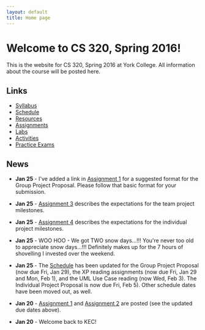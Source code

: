 ```yaml
---
layout: default
title: Home page
---
```


# Welcome to CS 320, Spring 2016!

This is the website for CS 320, Spring 2016 at York College.
All information about the course will be posted here.

## Links

* [Syllabus](syllabus.html)
* [Schedule](schedule.html)
* [Resources](resources/index.html)
* [Assignments](assign/index.html)
* [Labs](labs/index.html)
* [Activities](activities.html)
* [Practice Exams](practice/index.html)

## News
<!-- Just commenting out last year's News - the dates have been updated for 2016.
* **Apr 28** - [Assignment 10](assign/assign10.html) is an individual reflection on the team project.  [Assignment 11](assign/assign11.html) is a self/peer evaluation for the team project.  They are both due Tuesday, May 10th by 11:59 PM.
* **Apr 22** - [Assignment 9](assign/assign09.html) describes the deliverables for the individual project.
* **Apr 22** - [Assignment 8](assign/assign08.html) describes the deliverables for the team project.
* **Mar 24** - [Assignment 3](assign/assign03.html) (team project milestones) has been updated.  Specifically, SQL database functionality is not required for the second milestone (but *is* required for the third.)
* **Mar 23** - Exam 2 will take place in class on Monday, April 4th.  It will be open book, but closed notes.  A practice exam is available on the [Practice Exams](practice/index.html) page.
* **Mar 23** - [Assignment 7](assign/assign07.html) is due Friday, April 8th by 11:59 PM.  It is an individual assignment.
* **Feb 22** - Exam 1 will be open book, but closed notes.  So, please bring your textbooks to the exam.
* **Feb 17** - Exam 1 will take place in class on Friday, Feb 26th.  A practice exam is available on the [Practice Exams](practice/index.html) page.
* **Feb 8** - For the in-class presentations of your group's work-in-progress analysis models on Wednesday: please use [Violet UML](http://alexdp.free.fr/violetumleditor/page.php) to create a nicely-formatted electronic version of your team's model.  You can download the jarfile from the [Resources](resources/index.html) page.
* **Feb 5** - [Assignment 6](assign/assign06.html) is due Wednesday, Feb 17th by 11:59 PM.
* **Feb 3** - The [Activities](activities.html) page links to the results of in-class activities.
* **Feb 1** - [Assignment 5](assign/assign05.html) is due Monday, Feb 8th by 11:59 PM.

­-->
* **Jan 25** - I've added a link in [Assignment 1](assign/assign01.html) for a suggested format for the Group Project Proposal.  Please follow that basic format for your submission.

* **Jan 25** - [Assignment 3](assign/assign03.html) describes the expectations for the team project milestones.
* **Jan 25** - [Assignment 4](assign/assign04.html) describes the expectations for the individual project milestones.

* **Jan 25** - WOO HOO - We got TWO snow days...!!!  You're never too old to appreciate snow days...!!!  Definitely makes up for the 7 hours of shovelling I invested over the weekend.
* **Jan 25** - The [Schedule](schedule.html) has been updated for the Group Project Proposal (now due Fri, Jan 29), the XP reading assignments (now due Fri, Jan 29 and Mon, Feb 1), and the UML Use Case reading (now Wed, Feb 3). The Individual Project Proposal is now due Fri, Feb 5). Other schedule dates have been moved out, as well.

* **Jan 20** - [Assignment 1](assign/assign01.html) and [Assignment 2](assign/assign02.html) are posted (see the updated due dates above).
* **Jan 20** - Welcome back to KEC!

<!-- vim:set wrap: ­-->
<!-- vim:set linebreak: -->
<!-- vim:set nolist: -->
